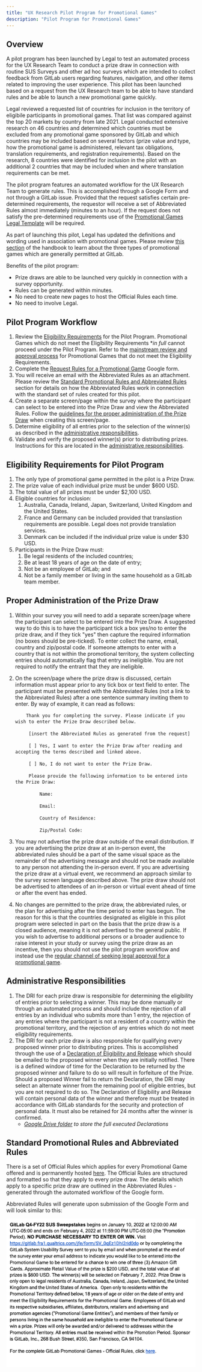 ```yaml
---
title: "UX Research Pilot Program for Promotional Games"
description: "Pilot Program for Promotional Games"
---
```


## Overview

A pilot program has been launched by Legal to test an automated process for the UX Research Team to conduct a prize draw in connection with routine SUS Surveys and other ad hoc surveys which are intended to collect feedback from GitLab users regarding features, navigation, and other items related to improving the user experience. This pilot has been launched based on a request from the UX Research team to be able to have standard rules and be able to launch a new promotional game quickly.

Legal reviewed a requested list of countries for inclusion in the territory of eligibile participants in promotional games. That list was compared against the top 20 markets by country from late 2021. Legal conducted extensive research on 46 countries and determined which countries must be excluded from any promotional game sponsored by GitLab and which countries may be included based on several factors (prize value and type, how the promotional game is administered, relevant tax obligations, translation requirements, and registration requirements). Based on the research, 8 countries were identified for inclusion in the pilot with an additional 2 countries that may be included when and where translation requirements can be met.

The pilot program features an automated workflow for the UX Research Team to generate rules. This is accomplished through a Google Form and not through a GitLab issue. Provided that the request satisfies certain pre-determined requirements, the requestor will receive a set of Abbreviated Rules almost immediately (minutes to an hour). If the request does not satisfy the pre-determined requirements use of the [Promotional Games Legal Template](https://gitlab.com/gitlab-com/marketing/marketing-operations/-/issues/new?issuable_template=promotional_games_legal_template) will be required.

As part of launching this pilot, Legal has updated the definitions and wording used in association with promotional games.  Please review [this section](/handbook/legal/marketing-collaboration/#promotional-games) of the handbook to learn about the three types of promotional games which are generally permitted at GitLab.

Benefits of the pilot program:
- Prize draws are able to be launched very quickly in connection with a survey opportunity.
- Rules can be generated within minutes.
- No need to create new pages to host the Official Rules each time.
- No need to involve Legal.

## Pilot Program Workflow

1. Review the [Eligibility Requirements](#eligibility-requirements-for-pilot-program) for the Pilot Program. Promotional Games which do not meet the Eligibility Requirements **in full* cannot proceed under the Pilot Program. Refer to the [mainstream review and approval process](/handbook/legal/marketing-collaboration/#promotional-games) for Promotional Games that do not meet the Eligibility Requirements.
1. Complete the [Request Rules for a Promotional Game](https://docs.google.com/forms/d/e/1FAIpQLSdVxpGQDt-lPKPIEuGaUnrR2F8F_wS43dVkmVs4ugoaGSNVqA/viewform?usp=sf_link) Google form.
1. You will receive an email with the Abbreviated Rules as an attachment. Please review the [Standard Promotional Rules and Abbreviated Rules](#standard-promotional-rules-and-abbreviated-rules) section for details on how the Abbreviated Rules work in connection with the standard set of rules created for this pilot.
1. Create a separate screen/page within the survey where the participant can select to be entered into the Prize Draw and view the Abbreviated Rules. Follow the [guidelines for the proper administration of the Prize Draw](#proper-administration-of-the-prize-draw) when creating this screen/page.
1. Determine eligibility of all entries prior to the selection of the winner(s) as described in the [administrative responsibilities](#administrative-responsibilities).
1. Validate and verify the proposed winner(s) prior to distributing prizes. Instructions for this are located in the [administrative responsibilities](#administrative-responsibilities).

## Eligibility Requirements for Pilot Program

1. The only type of promotional game permitted in the pilot is a Prize Draw.
1. The prize value of each individual prize must be under $600 USD.
1. The total value of all prizes must be under $2,100 USD.
1. Eligible countries for inclusion:
    1. Australia, Canada, Ireland, Japan, Switzerland, United Kingdom and the United States.
    1. France and Germany can be included provided that translastion requirements are possible. Legal does not provide translation services.
    1. Denmark can be included if the individual prize value is under $30 USD.
1. Participants in the Prize Draw must:
    1. Be legal residents of the included countries;
    1. Be at least 18 years of age on the date of entry;
    1. Not be an employee of GitLab; and
    1. Not be a family member or living in the same household as a GitLab team member.

## Proper Administration of the Prize Draw

1. Within your survey you will need to add a separate screen/page where the participant can select to be entered into the Prize Draw. A suggested way to do this is to have the participant tick a box yes/no to enter the prize draw, and if they tick "yes" then capture the required information (no boxes should be pre-ticked). To enter collect the name, email, country and zip/postal code. If someone attempts to enter with a country that is not within the promotional territory, the system collecting entries should automatically flag that entry as ineligible.  You are not required to notify the entrant that they are ineligible.
1. On the screen/page where the prize draw is discussed, certain information must appear prior to any tick box or text field to enter.  The participant must be presented with the Abbreviated Rules (not a link to the Abbreviated Rules) after a one sentence summary inviting them to enter. By way of example, it can read as follows:

           Thank you for completing the survey. Please indicate if you wish to enter the Prize Draw described below.

            [insert the Abbreviated Rules as generated from the request]

            [ ] Yes, I want to enter the Prize Draw after reading and accepting the terms described and linked above.

            [ ] No, I do not want to enter the Prize Draw.

            Please provide the following information to be entered into the Prize Draw:

                Name:

                Email:

                Country of Residence:

                Zip/Postal Code:

1. You may not advertise the prize draw outside of the email distribution. If you are advertising the prize draw at an in-person event, the abbreviated rules should be a part of the same visual space as the remainder of the advertising message and should not be made available to any person not attending the in-person event. If you are advertising the prize draw at a virtual event, we recommend an approach similar to the survey screen language described above. The prize draw should not be advertised to attendees of an in-person or virtual event ahead of time or after the event has ended.
1. No changes are permitted to the prize draw, the abbreviated rules, or the plan for advertising after the time period to enter has begun. The reason for this is that the countries designated as eligible in this pilot program were selected in part on the basis that the prize draw is a closed audience, meaning it is not advertised to the general public. If you wish to advertise to additional persons or a broader audience to raise interest in your study or survey using the prize draw as an incentive, then you should not use the pilot program workflow and instead use the [regular channel of seeking legal approval for a promotional game](/handbook/legal/marketing-collaboration/#promotional-games).

## Administrative Responsibilities

1. The DRI for each prize draw is responsible for determining the eligibility of entries prior to selecting a winner. This may be done manually or through an automated process and should include the rejection of all entries by an individual who submits more than 1 entry, the rejection of any entries where the participant is not a resident of a country within the promotional territory, and the rejection of any entries which do not meet eligibility requirements.
1. The DRI for each prize draw is also responsible for qualifying every proposed winner prior to distributing prizes. This is accomplished through the use of a [Declaration of Eligibility and Release](https://drive.google.com/file/d/1LsYGszz9B8RYq-oCG46e6ubz9XTvDNk2/view?usp=sharing) which should be emailed to the proposed winner when they are initially notified. There is a defined window of time for the Declaration to be returned by the proposed winner and failure to do so will result in forfeiture of the Prize. Should a proposed Winner fail to return the Declaration, the DRI may select an alternate winner from the remaining pool of eligible entries, but you are not required to do so. The Declaration of Eligibility and Release will contain personal data of the winner and therefore must be treated in accordance with GitLab standards for the security and protection of personal data. It must also be retained for 24 months after the winner is confirmed.
    - *[Google Drive folder](https://drive.google.com/drive/folders/0AAQKT2RtdwgLUk9PVA) to store the full executed Declarations*

## Standard Promotional Rules and Abbreviated Rules

There is a set of Official Rules which applies for every Promotional Game offered and is permanently hosted [here](/handbook/legal/promotional-game-standard-rules/). The Official Rules are structured and formatted so that they apply to every prize draw. The details which apply to a specific prize draw are outlined in the Abbreviated Rules - generated through the automated workflow of the Google form.

Abbreviated Rules will generate upon submission of the Google Form and will look similar to this:

![GitLab Promotion Rules](q4-fy22-sus-sweepstakes.png)

